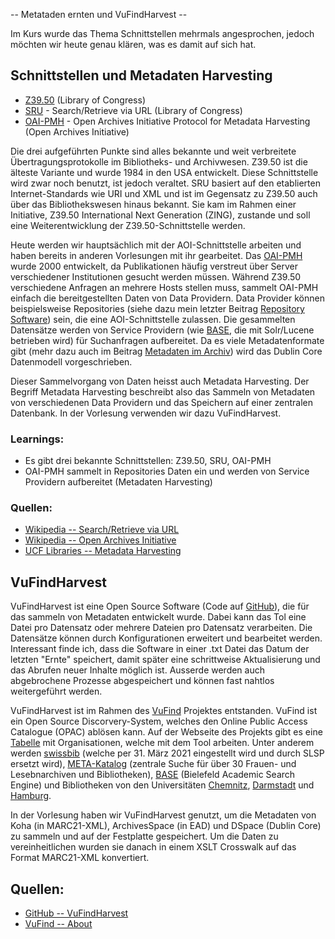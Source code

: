 -- Metataden ernten und VuFindHarvest --

Im Kurs wurde das Thema Schnittstellen mehrmals angesprochen, jedoch möchten wir heute genau klären, was es damit auf sich hat.

## Schnittstellen und Metadaten Harvesting

- [Z39.50](https://de.wikipedia.org/wiki/Z39.50) (Library of Congress)
- [SRU](https://de.wikipedia.org/wiki/Search/Retrieve_via_URL) - Search/Retrieve via URL (Library of Congress)
- [OAI-PMH](https://de.wikipedia.org/wiki/Open_Archives_Initiative) - Open Archives Initiative Protocol for Metadata Harvesting (Open Archives Initiative)


Die drei aufgeführten Punkte sind alles bekannte und weit verbreitete Übertragungsprotokolle im Bibliotheks- und Archivwesen. Z39.50 ist die älteste Variante und wurde 1984 in den USA entwickelt. Diese Schnittstelle wird zwar noch benutzt, ist jedoch veraltet. SRU basiert auf den etablierten Internet-Standards wie URI und XML und ist im Gegensatz zu Z39.50 auch über das Bibliothekswesen hinaus bekannt. Sie kam im Rahmen einer Initiative, Z39.50 International Next Generation (ZING), zustande und soll eine Weiterentwicklung der Z39.50-Schnittstelle werden.

Heute werden wir hauptsächlich mit der AOI-Schnittstelle arbeiten und haben bereits in anderen Vorlesungen mit ihr gearbeitet. Das [OAI-PMH](http://www.openarchives.org/OAI/openarchivesprotocol.html) wurde 2000 entwickelt, da Publikationen häufig verstreut über Server verschiedener Institutionen gesucht werden müssen. Während Z39.50 verschiedene Anfragen an mehrere Hosts stellen muss, sammelt OAI-PMH einfach die bereitgestellten Daten von Data Providern. Data Provider können beispielsweise Repositories (siehe dazu mein letzter Beitrag [Repository Software](https://tinablabla.github.io/bainotes/2020/10/16/Repository-Software.html)) sein, die eine AOI-Schnittstelle zulassen. Die gesammelten Datensätze werden von Service Providern (wie [BASE](https://de.wikipedia.org/wiki/Bielefeld_Academic_Search_Engine), die mit Solr/Lucene betrieben wird) für Suchanfragen aufbereitet. Da es viele Metadatenformate gibt (mehr dazu auch im Beitrag [Metadaten im Archiv](https://tinablabla.github.io/bainotes/2020/10/09/Metadaten-im-Archiv.html)) wird das Dublin Core Datenmodell vorgeschrieben.

Dieser Sammelvorgang von Daten heisst auch Metadata Harvesting. Der Begriff Metadata Harvesting beschreibt also das Sammeln von Metadaten von verschiedenen Data Providern und das Speichern auf einer zentralen Datenbank. In der Vorlesung verwenden wir dazu VuFindHarvest.

### Learnings:
- Es gibt drei bekannte Schnittstellen: Z39.50, SRU, OAI-PMH
- OAI-PMH sammelt in Repositories Daten ein und werden von Service Providern aufbereitet (Metadaten Harvesting)

### Quellen:
- [Wikipedia -- Search/Retrieve via URL](https://de.wikipedia.org/wiki/Search/Retrieve_via_URL)
- [Wikipedia -- Open Archives Initiative](https://de.wikipedia.org/wiki/Open_Archives_Initiative)
- [UCF Libraries -- Metadata Harvesting](https://guides.ucf.edu/metadata/metaHarvesting)

## VuFindHarvest
VuFindHarvest ist eine Open Source Software (Code auf [GitHub](https://github.com/vufind-org/vufindharvest)), die für das sammeln von Metadaten entwickelt wurde. Dabei kann das Tol eine Datei pro Datensatz oder mehrere Dateien pro Datensatz verarbeiten. Die Datensätze können durch Konfigurationen erweitert und bearbeitet werden. Interessant finde ich, dass die Software in einer .txt Datei das Datum der letzten "Ernte" speichert, damit später eine schrittweise Aktualisierung und das Abrufen neuer Inhalte möglich ist. Ausserde werden auch abgebrochene Prozesse abgespeichert und können fast nahtlos weitergeführt werden.

VuFindHarvest ist im Rahmen des [VuFind](https://vufind.org/vufind/) Projektes entstanden. VuFind ist ein Open Source Discorvery-System, welches den Online Public Access Catalogue (OPAC) ablösen kann. Auf der Webseite des Projekts gibt es eine [Tabelle](https://vufind.org/wiki/community:installations) mit Organisationen, welche mit dem Tool arbeiten. Unter anderem werden [swissbib](https://www.swissbib.ch/) (welche per 31. März 2021 eingestellt wird und durch SLSP ersetzt wird), [META-Katalog](https://www.meta-katalog.eu/) (zentrale Suche für über 30 Frauen- und Lesebnarchiven und Bibliotheken), [BASE](https://www.base-search.net/) (Bielefeld Academic Search Engine) und Bibliotheken von den Universitäten [Chemnitz](https://www.tu-chemnitz.de/ub/), [Darmstadt](https://www.ulb.tu-darmstadt.de/service/start/index.en.jsp) und [Hamburg](https://www.tub.tuhh.de/).

In der Vorlesung haben wir VuFindHarvest genutzt, um die Metadaten von Koha (in MARC21-XML), ArchivesSpace (in EAD) und DSpace (Dublin Core) zu sammeln und auf der Festplatte gespeichert. Um die Daten zu vereinheitlichen wurden sie danach in einem XSLT Crosswalk auf das Format MARC21-XML konvertiert.

## Quellen:
- [GitHub -- VuFindHarvest](https://github.com/vufind-org/vufindharvest)
- [VuFind -- About](https://vufind.org/vufind/about.html)
